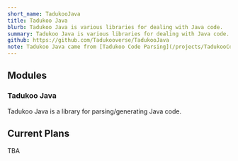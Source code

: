 ```yaml
---
short_name: TadukooJava
title: Tadukoo Java
blurb: Tadukoo Java is various libraries for dealing with Java code.
summary: Tadukoo Java is various libraries for dealing with Java code.
github: https://github.com/Tadukooverse/TadukooJava
note: Tadukoo Java came from [Tadukoo Code Parsing](/projects/TadukooCodeParsing.html), so some changelog history is still over there.
---
```

## Modules
### Tadukoo Java
Tadukoo Java is a library for parsing/generating Java code.

## Current Plans
TBA

